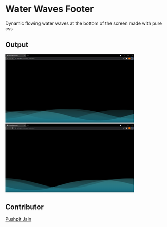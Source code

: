 # Water Waves Footer

Dynamic flowing water waves at the bottom of the screen made with pure css

## Output

<img width=400 hgiht=300 src="ss1.PNG">

<img width=400 hgiht=300 src="ss2.PNG">


## Contributor

[Pushpit Jain](https://github.com/pushpit-J19)
